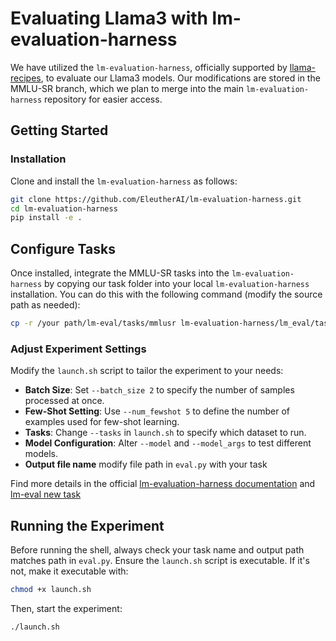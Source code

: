 # Evaluating Llama3 with lm-evaluation-harness

We have utilized the `lm-evaluation-harness`, officially supported by [llama-recipes](https://github.com/meta-llama/llama-recipes/tree/main/recipes/evaluation), to evaluate our Llama3 models. Our modifications are stored in the MMLU-SR branch, which we plan to merge into the main `lm-evaluation-harness` repository for easier access.

## Getting Started

### Installation

Clone and install the `lm-evaluation-harness` as follows:

```bash
git clone https://github.com/EleutherAI/lm-evaluation-harness.git
cd lm-evaluation-harness
pip install -e .
```

## Configure Tasks
Once installed, integrate the MMLU-SR tasks into the `lm-evaluation-harness` by copying our task folder into your local `lm-evaluation-harness` installation. You can do this with the following command (modify the source path as needed):
```bash
cp -r /your path/lm-eval/tasks/mmlusr lm-evaluation-harness/lm_eval/tasks
```

### Adjust Experiment Settings

Modify the `launch.sh` script to tailor the experiment to your needs:

- **Batch Size**: Set `--batch_size 2` to specify the number of samples processed at once.
- **Few-Shot Setting**: Use `--num_fewshot 5` to define the number of examples used for few-shot learning.
- **Tasks**: Change `--tasks` in `launch.sh` to specify which dataset to run.
- **Model Configuration**: Alter `--model` and `--model_args` to test different models.
- **Output file name** modify file path in `eval.py` with your task

Find more details in the official [lm-evaluation-harness documentation](https://github.com/EleutherAI/lm-evaluation-harness/tree/main) and [lm-eval new task](https://github.com/EleutherAI/lm-evaluation-harness/blob/main/docs/new_task_guide.md)

## Running the Experiment

Before running the shell, always check your task name and output path matches path in `eval.py`. Ensure the `launch.sh` script is executable. If it's not, make it executable with:
```bash
chmod +x launch.sh
```
Then, start the experiment:
```bash
./launch.sh
```